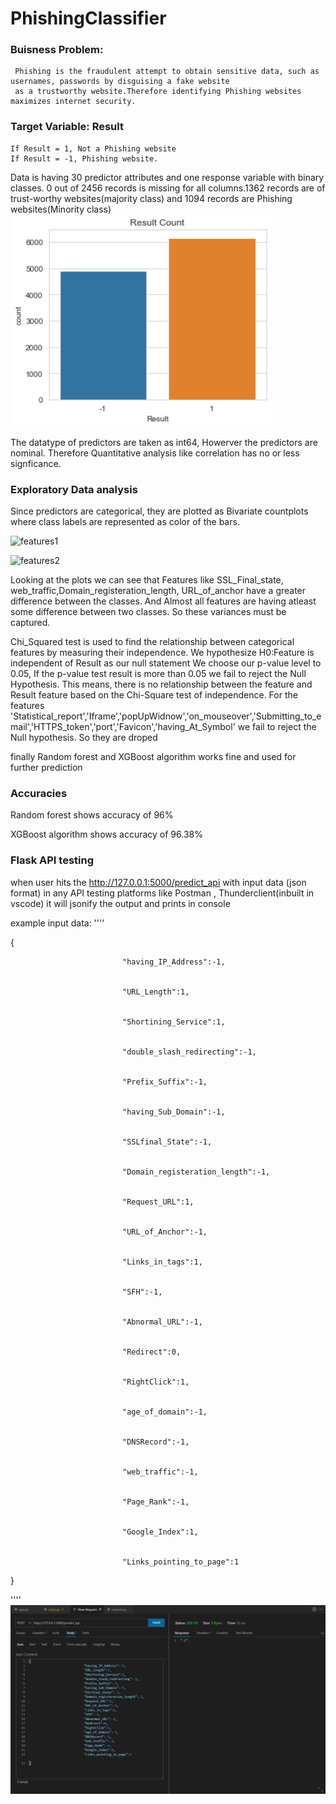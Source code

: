 # PhishingClassifier
### Buisness Problem:
     Phishing is the fraudulent attempt to obtain sensitive data, such as usernames, passwords by disguising a fake website
     as a trustworthy website.Therefore identifying Phishing websites maximizes internet security.
### Target Variable: Result
    If Result = 1, Not a Phishing website
    If Result = -1, Phishing website.
    
Data is having 30 predictor attributes and one response variable with binary classes. 0 out of 2456 records is missing for all columns.1362 records are of trust-worthy websites(majority class) and  1094 records are Phishing websites(Minority class)
![Resultcount](countplot.PNG)

The datatype of predictors are taken as int64, Howerver the predictors are nominal. Therefore Quantitative analysis like correlation has no or less signficance.

### Exploratory Data analysis
Since predictors are categorical, they are plotted as Bivariate countplots  where class labels are represented as color of the bars.

![features1](https://user-images.githubusercontent.com/60782716/87689485-e2fd3e00-c7a5-11ea-8f8d-7c3705bb7c92.PNG)

![features2](https://user-images.githubusercontent.com/60782716/87690496-2ad09500-c7a7-11ea-802c-7512518e5816.PNG)

Looking at the plots we can see that Features like SSL_Final_state, web_traffic,Domain_registeration_length, URL_of_anchor have a greater difference between the classes. 
And Almost all features are having atleast some difference between two classes. So these variances must be captured.



Chi_Squared test is used to find the relationship between categorical features by measuring their independence.
We hypothesize H0:Feature is independent of Result as our null statement
We choose our p-value level to 0.05, If the p-value test result is more than 0.05 we fail to reject the Null Hypothesis. This means, there is no relationship between the feature  and Result feature based on the Chi-Square test of independence.
For the features 'Statistical_report','Iframe','popUpWidnow','on_mouseover','Submitting_to_email','HTTPS_token','port','Favicon','having_At_Symbol' we fail to reject the Null hypothesis. So they are droped



finally Random forest and XGBoost algorithm works fine and used for further prediction 

### Accuracies

Random forest shows accuracy of 96% 

XGBoost algorithm shows accuracy of 96.38%
 
###  Flask API testing

when user hits the  http://127.0.0.1:5000/predict_api with  input data (json format) in any API testing platforms
like Postman , Thunderclient(inbuilt in vscode) it will jsonify the output and prints in console


example input data:
''''

{


                             "having_IP_Address":-1, 


                             "URL_Length":1,


                             "Shortining_Service":1,


                             "double_slash_redirecting":-1,


                             "Prefix_Suffix":-1,


                             "having_Sub_Domain":-1,


                             "SSLfinal_State":-1,


                             "Domain_registeration_length":-1,


                             "Request_URL":1,


                             "URL_of_Anchor":-1,


                             "Links_in_tags":1,


                             "SFH":-1,


                             "Abnormal_URL":-1,


                             "Redirect":0,


                             "RightClick":1,


                             "age_of_domain":-1,


                             "DNSRecord":-1,


                             "web_traffic":-1,


                             "Page_Rank":-1,


                             "Google_Index":1,


                             "Links_pointing_to_page":1      


}

''''
![Resultcount](phising.PNG)